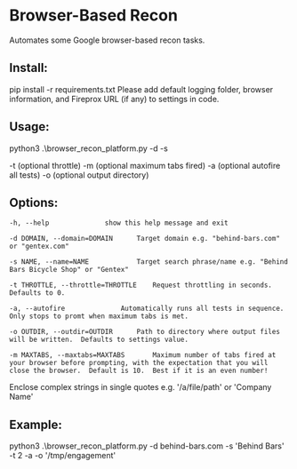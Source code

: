 # Browser-Based Recon

Automates some Google browser-based recon tasks.

## Install:

pip install -r requirements.txt
Please add default logging folder, browser information, and Fireprox URL (if any) to settings in code. 

## Usage:

python3 .\browser_recon_platform.py -d <target domain> -s <search string> -t (optional throttle) -m (optional maximum tabs fired) -a (optional autofire all tests) -o (optional output directory)

## Options:

	-h, --help				show this help message and exit

	-d DOMAIN, --domain=DOMAIN		Target domain e.g. "behind-bars.com" or "gentex.com"

	-s NAME, --name=NAME			Target search phrase/name e.g. "Behind Bars Bicycle Shop" or "Gentex"

	-t THROTTLE, --throttle=THROTTLE	Request throttling in seconds.  Defaults to 0.

	-a, --autofire				Automatically runs all tests in sequence.  Only stops to promt when maximum tabs is met.
	
 	-o OUTDIR, --outdir=OUTDIR		Path to directory where output files will be written.  Defaults to settings value.

	-m MAXTABS, --maxtabs=MAXTABS		Maximum number of tabs fired at your browser before prompting, with the expectation that you will close the browser.  Default is 10.  Best if it is an even number!

Enclose complex strings in single quotes e.g. '/a/file/path' or 'Company Name'

## Example:

python3 .\browser_recon_platform.py -d behind-bars.com -s 'Behind Bars' -t 2 -a -o '/tmp/engagement'
